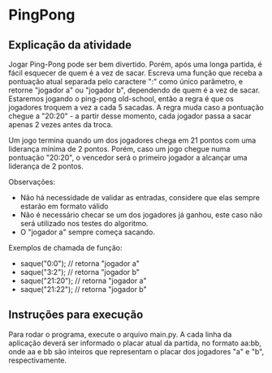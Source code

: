 # PingPong

## Explicação da atividade
Jogar Ping-Pong pode ser bem divertido. Porém, após uma longa partida, é fácil esquecer de quem é a vez de sacar.
Escreva uma função que receba a pontuação atual separada pelo caractere ":" como único parâmetro, e retorne "jogador a" ou "jogador b", dependendo de quem é a vez de sacar.
Estaremos jogando o ping-pong old-school, então a regra é que os jogadores troquem a vez a cada 5 sacadas. A regra muda caso a pontuação chegue a "20:20" - a partir desse momento, cada jogador passa a sacar apenas 2 vezes antes da troca.

Um jogo termina quando um dos jogadores chega em 21 pontos com uma liderança mínima de 2 pontos. Porém, caso um jogo chegue numa pontuação "20:20", o vencedor será o primeiro jogador a alcançar uma liderança de 2 pontos.

Observações:
- Não há necessidade de validar as entradas, considere que elas sempre estarão em formato válido
- Não é necessário checar se um dos jogadores já ganhou, este caso não será utilizado nos testes do algoritmo.
- O "jogador a" sempre começa sacando.

Exemplos de chamada de função:
- saque("0:0"); // retorna "jogador a"
- saque("3:2"); // retorna "jogador b"
- saque("21:20"); // retorna "jogador a"
- saque("21:22"); // retorna "jogador b"


## Instruções para execução

Para rodar o programa, execute o arquivo main.py. 
A cada linha da aplicação deverá ser informado o placar atual da partida, no formato aa:bb, onde aa e bb são inteiros que representam o placar dos jogadores "a" e "b", respectivamente.


